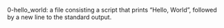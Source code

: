 0-hello_world: a file consisting a script that prints “Hello, World”, followed by a new line to the standard output.
